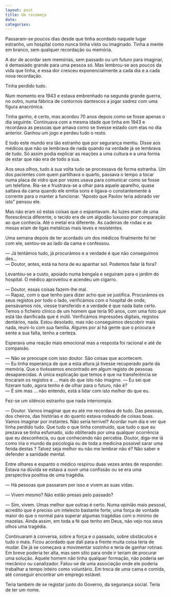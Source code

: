 ```yaml
---
layout: post
title: Um recomeço
date:
categories: 
---
```


Passaram-se poucos dias desde que tinha acordado naquele lugar estranho, um hospital como nunca tinha visto ou imaginado. Tinha a mente em branco, sem qualquer recordação ou memória. 

A dor de acordar sem memórias, sem passado ou um futuro para imaginar, é demasiado grande para uma pessoa só. Mas lembrou-se aos poucos da vida que tinha, e essa dor cresceu exponencialmente a cada dia e a cada nova recordação.

Tinha perdido tudo. 

Num momento era 1943 e estava embrenhado na segunda grande guerra, no outro, numa fábrica de contornos dantescos a jogar xadrez com uma figura anacrónica. 

Tinha ganho, é certo, mas acordou 70 anos depois como se fosse apenas o dia seguinte. Continuava com a mesma idade que tinha em 1943 e recordava as pessoas que amava como se tivesse estado com elas no dia anterior. Ganhou um jogo e perdeu tudo o resto. 

E todo este mundo era tão estranho que por segurança mentiu. Disse aos médicos que não se lembrava de nada quando na verdade já se lembrava de tudo. Só assim podia explicar as reações a uma cultura e a uma forma de estar que não era de todo a sua.

Aos seus olhos, tudo à sua volta tudo se processava de forma estranha. Um dos pacientes com quem partilhava o quarto, passava o tempo a tocar numa placa de vidro que por vezes usava para comunicar como se fosse um telefone. Ria-se e frustrava-se a olhar para aquele aparelho, quase saltava da cama quando ele emitia sons e ligava-o constantemente à corrente para o manter a funcionar. "Aposto que Pavlov teria adorado ver isto" pensou ele.

Mas não eram só estas coisas que o espantavam. As luzes eram de uma florescência diferente, o tecido era de um algodão luxuoso por comparação ao que conhecia. Até o metal era diferente. As cadeiras de rodas e as mesas eram de ligas metálicas mais leves e resistentes.

Uma semana depois de ter acordado um dos médicos finalmente foi ter com ele, sentou-se ao lado da cama e confessou. 

— Já tentámos tudo, já procurámos e a verdade é que não conseguimos des…    
— Doutor, antes, está na hora de eu apanhar sol. Podemos falar lá fora?

Levantou-se a custo, apoiado numa bengala e seguiram para o jardim do hospital. O médico aproveitou e acendeu um cigarro.

— Doutor, essas coisas fazem-lhe mal.   
— Rapaz, com o que tenho para dizer acho que se justifica. Procurámos os seus registos por todo o lado, verificámos com o hospital de onde, pensávamos nós, viesse transferido e a verdade é que nada bate certo. Temos o ficheiro clinico de um homem que teria 90 anos, com uma foto que está tão danificada que é inútil. Verificámos impressões digitais, registos dentários, nada. Estou desolado, mas não conseguimos descobrir mais nada, reuni-lo com sua família. Algures por aí há gente que o procura e sente a sua falta, tenho a certeza. 

Esperava uma reação mais emocional mas a resposta foi racional e até de compaixão. 

— Não se preocupe com isso doutor. São coisas que acontecem.    
— Eu tinha esperança de que a esta altura já tivesse recuperado parte da memória. Que o tivéssemos encontrado em algum registo  de pessoas desaparecidas. A única explicação que temos é que na transferência se trocaram os registos e … mais do que isto não imagino.
— Eu sei que fizeram tudo, agora tenho é de olhar para o futuro, não é?    
— É sim mas … não entendo, está a lidar com isto melhor do que eu.

Fez-se um silêncio estranho que nada interrompia.

— Doutor. Vamos imaginar que eu até me recordava de tudo. Das pessoas, dos cheiros, das histórias e do quanto estava rodeado de coisas boas. Vamos imaginar por instantes. Não seria terrível? Acordar num dia e ver que tinha perdido tudo. Que tudo o que tinha construído, que tudo o que eu prezava se tinha esfumado, sido obliterado por uma qualquer ocorrência que eu desconhecia, ou que conhecendo não percebia. Doutor, diga-me lá como iria o mundo da psicologia ou de toda a medicina possível sarar uma ferida destas ? Talvez seja melhor eu não me lembrar não é? Não saber e defender a sanidade mental. 

Entre olhares e espanto o médico respirou duas vezes antes de responder. Estava na dúvida se estava a ouvir uma confissão ou se era uma perspectiva positiva de uma tragédia.

— Há pessoas que passaram por isso e vivem as suas vidas.

— Vivem mesmo? Não estão presas pelo passado?

— Sim, vivem. Umas melhor que outras é certo. Numa opinião mais pessoal, acredito que é preciso um intelecto bastante forte, uma força de vontade maior do que o normal para superar algumas tragédias com o mínimo de mazelas. Ainda assim, em toda a fé que tenho em Deus, não vejo nos seus olhos uma tragédia. 

Continuaram à conversa, sobre a força e o passado, sobre obstáculos e tudo o mais. Ficou acordado que dali para a frente muita coisa teria de mudar. Ele já se começava a movimentar sozinho e teria de ganhar rotinas. Em breve poderia ter alta, mas sem sítio para onde ir teriam de procurar uma solução. Aquele homem não tinha qualquer formação, não poderia ser mecânico ou canalizador. Falou-se de uma associação onde ele poderia trabalhar a tempo inteiro como voluntário. Em troca de uma cama e comida, até conseguir encontrar um emprego estável.

Teria também de se registar junto do Governo, da segurança social. Teria de ter um nome.